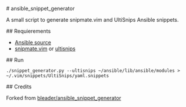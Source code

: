 # ansible_snippet_generator

A small script to generate snipmate.vim and UltiSnips Ansible snippets.

## Requierements

- [Ansible source](/ansible/ansible)
- [snipmate.vim](/msanders/snipmate.vim) or [ultisnips](/SirVer/ultisnips)

## Run

```
./snippet_generator.py --ultisnips ~/ansible/lib/ansible/modules > ~/.vim/snippets/UltiSnips/yaml.snippets
```

## Credits

Forked from [bleader/ansible_snippet_generator](/bleader/ansible_snippet_generator)
